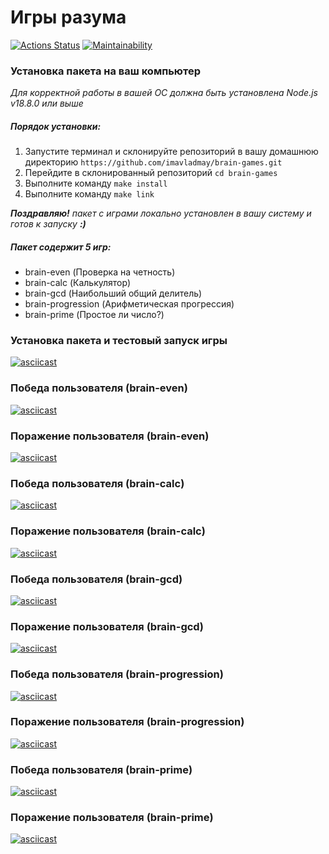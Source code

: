 # Игры разума

[![Actions Status](https://github.com/thevladmay/frontend-project-44/workflows/hexlet-check/badge.svg)](https://github.com/thevladmay/frontend-project-44/actions)
[![Maintainability](https://api.codeclimate.com/v1/badges/22dc20b3ec611aeba444/maintainability)](https://codeclimate.com/github/imavladmay/brain-games/maintainability)

### Установка пакета на ваш компьютер

_Для корректной работы в вашей ОС должна быть установлена Node.js v18.8.0 или выше_

##### Порядок установки:

1. Запустите терминал и склонируйте репозиторий в вашу домашнюю директорию
   `https://github.com/imavladmay/brain-games.git`
2. Перейдите в склонированный репозиторий `cd brain-games`
3. Выполните команду `make install`
4. Выполните команду `make link`

**_Поздравляю!_** _пакет с играми локально установлен в вашу систему и готов к запуску_ **_:)_**

##### Пакет содержит 5 игр:

- brain-even (Проверка на четность)
- brain-calc (Калькулятор)
- brain-gcd (Наибольший общий делитель)
- brain-progression (Арифметическая прогрессия)
- brain-prime (Простое ли число?)

### Установка пакета и тестовый запуск игры

[![asciicast](https://asciinema.org/a/5vWERdJU52vRlO5pyMnOOkayP.svg)](https://asciinema.org/a/5vWERdJU52vRlO5pyMnOOkayP)

### Победа пользователя (brain-even)

[![asciicast](https://asciinema.org/a/K08eFqIC4vUlPkn44FTRFlKEJ.svg)](https://asciinema.org/a/K08eFqIC4vUlPkn44FTRFlKEJ)

### Поражение пользователя (brain-even)

[![asciicast](https://asciinema.org/a/6ULDKMjNX4KFKNI7ggERdkt7r.svg)](https://asciinema.org/a/6ULDKMjNX4KFKNI7ggERdkt7r)

### Победа пользователя (brain-calc)

[![asciicast](https://asciinema.org/a/yxuj3LSyXd8YqdFriOjlQKPcA.svg)](https://asciinema.org/a/yxuj3LSyXd8YqdFriOjlQKPcA)

### Поражение пользователя (brain-calc)

[![asciicast](https://asciinema.org/a/HcYfkpI93zxrt0MChA7Wm8cJk.svg)](https://asciinema.org/a/HcYfkpI93zxrt0MChA7Wm8cJk)

### Победа пользователя (brain-gcd)

[![asciicast](https://asciinema.org/a/4ivapCT9TgAJnId1lTlMVALLg.svg)](https://asciinema.org/a/4ivapCT9TgAJnId1lTlMVALLg)

### Поражение пользователя (brain-gcd)

[![asciicast](https://asciinema.org/a/YMnZ3xANcjfHI6J4tpcHys6Ee.svg)](https://asciinema.org/a/YMnZ3xANcjfHI6J4tpcHys6Ee)

### Победа пользователя (brain-progression)

[![asciicast](https://asciinema.org/a/dws1FtnA3QDV4f1eodhEujMIA.svg)](https://asciinema.org/a/dws1FtnA3QDV4f1eodhEujMIA)

### Поражение пользователя (brain-progression)

[![asciicast](https://asciinema.org/a/3alIMQPjCZTEieunmiwnyUKFM.svg)](https://asciinema.org/a/3alIMQPjCZTEieunmiwnyUKFM)

### Победа пользователя (brain-prime)

[![asciicast](https://asciinema.org/a/ZSVvnxQ8MgvF2P9NdWUInukE8.svg)](https://asciinema.org/a/ZSVvnxQ8MgvF2P9NdWUInukE8)

### Поражение пользователя (brain-prime)

[![asciicast](https://asciinema.org/a/SQiws2YFlwRXPUPYF6VwTJrxu.svg)](https://asciinema.org/a/SQiws2YFlwRXPUPYF6VwTJrxu)
